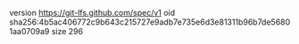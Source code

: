 version https://git-lfs.github.com/spec/v1
oid sha256:4b5ac406772c9b643c215727e9adb7e735e6d3e81311b96b7de56801aa0709a9
size 296
